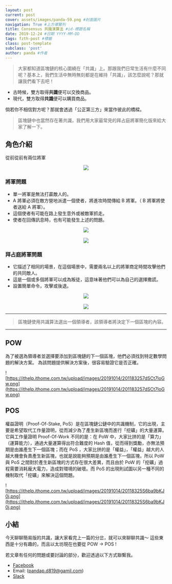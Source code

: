 ```yaml
---
layout: post 
current: post
cover: assets/images/panda-59.png #封面圖片
navigation: True #上方導覽列
title: Consensus 共識演算法 #id-標題名稱
date: 2019-12-24 #日期 YYYY-MM-DD 
tags: fzth-post #標籤
class: post-template 
subclass: 'post' 
author: panda #作者 
---
```

> 大家都知道區塊鏈的核心圍繞在「共識」上。那跟我們日常生活有什麼不同呢？基本上，我們生活中無時無刻都是在維持「共識」，該怎麼說呢？那就讓我們看下去吧！

- 古時候，雙方取得**共識**便可以交換商品。
- 現代，雙方取得**共識**便可以購買商品。

倘若你不相信對方呢？那就會透過「公正第三方」來當作彼此的橋樑。

> 區塊鏈中也當然存在著共識，我們用大家最常見的拜占庭將軍簡化版來給大家了解一下。


## 角色介紹

從前從前有兩位將軍

<div align="center">
    <img src="https://i.imgur.com/pBivxBf.png">
</div>


### 將軍問題

- 單一將軍是無法打贏敵人的。
- A 將軍必須在敵方營地派遣一個使者，將進攻時間傳給 B 將軍。（ B 將軍將使者送給 A 將軍）。
- 這個使者有可能在路上發生意外或被敵軍抓走。
- 使者在回傳訊息時，也有可能發生上述的問題。

<div align="center">
    <img src="https://i.imgur.com/lsc2Tsg.png">
</div>

<br>

<div align="center">
    <img src="https://i.imgur.com/lxlLPpj.png">
</div>

### 拜占庭將軍問題

- 它描述了相同的場景，在這個場景中，需要兩名以上的將軍商定時間攻擊他們的共同敵人。
- 這是一個或多個將軍可以成為叛徒，這意味著他們可以為自己的選擇撒謊。
- 設置簡單命令，攻擊或後退。

<div align="center">
    <img src="https://i.imgur.com/QMcBvTq.png">
</div>

<br>

<div align="center">
    <img src="https://i.imgur.com/LQKjx11.png">
</div>

-----


> 區塊鏈使用共識算法選出一個領導者，該領導者將決定下一個區塊的內容。



-----
## POW 


為了被選為領導者並選擇要添加到區塊鏈的下一個區塊，他們必須找到特定數學問題的解決方案。
為該問題提供解決方案後，很容易驗證它是否正確。

![https://ithelp.ithome.com.tw/upload/images/20191014/201183257dSCt7loGw.png](https://ithelp.ithome.com.tw/upload/images/20191014/201183257dSCt7loGw.png)

## POS 

權益證明（Proof-Of-Stake, PoS）是在區塊鏈公鏈中的共識機制，它的出現，主要是希望取代工作量證明，從而減少為了產生新區塊而進行「挖礦」的大量運算。它與工作量證明 Proof-Of-Work 不同的是：在 PoW 中，大家比拼的是「算力」（運算能力），通過大量運算得出符合難度的 Hash 值，從而得到獎勵，亦無法預期是由誰產生下一個區塊；而在 PoS ，大家比拼的是「權益」，「權益」越大的人越大機會負責產生新區塊，也就是說能夠預期是由誰產生下一個區塊，所以 PoW 與 PoS 之間對於產生新區塊的方式存在很大差異，而且由於 PoW 的「挖礦」過程需要消耗龐大電力，造成對環境的破壞。而 PoS 的出現則試圖以另一種不同的機制取代「挖礦」來解決這個問題。

![https://ithelp.ithome.com.tw/upload/images/20191014/20118325S6ba9bKJ0j.png](https://ithelp.ithome.com.tw/upload/images/20191014/20118325S6ba9bKJ0j.png)

## 小結

今天聊聊簡易版的共識，讓大家看完上一篇的分岔，就可以來聊聊共識～
這些東西是十分有趣的，而且以太坊現在也要從 POW -> POS ! 

若文章有任何的問題或要討論的部分，歡迎透過以下方式聯繫我。

- [Facebook](https://www.facebook.com/fzthblockchain) 
- Email: (pandap.d819@gamil.com)
- [Slack](https://join.slack.com/t/fzth/shared_invite/enQtODQxMDQxMjE5MDU4LWJlZGNmZGNmODZiNzE3OWIyYTVjOTZhYjhiMjdlOWY0NGY5OTNjMzA0YTNlMmU2OGZlZTU3NzUzZTdiZTgxNTE)